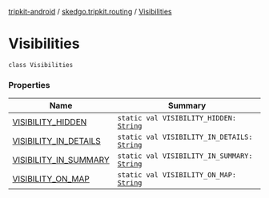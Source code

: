 [tripkit-android](../../index.md) / [skedgo.tripkit.routing](../index.md) / [Visibilities](./index.md)

# Visibilities

`class Visibilities`

### Properties

| Name | Summary |
|---|---|
| [VISIBILITY_HIDDEN](-v-i-s-i-b-i-l-i-t-y_-h-i-d-d-e-n.md) | `static val VISIBILITY_HIDDEN: `[`String`](https://kotlinlang.org/api/latest/jvm/stdlib/kotlin/-string/index.html) |
| [VISIBILITY_IN_DETAILS](-v-i-s-i-b-i-l-i-t-y_-i-n_-d-e-t-a-i-l-s.md) | `static val VISIBILITY_IN_DETAILS: `[`String`](https://kotlinlang.org/api/latest/jvm/stdlib/kotlin/-string/index.html) |
| [VISIBILITY_IN_SUMMARY](-v-i-s-i-b-i-l-i-t-y_-i-n_-s-u-m-m-a-r-y.md) | `static val VISIBILITY_IN_SUMMARY: `[`String`](https://kotlinlang.org/api/latest/jvm/stdlib/kotlin/-string/index.html) |
| [VISIBILITY_ON_MAP](-v-i-s-i-b-i-l-i-t-y_-o-n_-m-a-p.md) | `static val VISIBILITY_ON_MAP: `[`String`](https://kotlinlang.org/api/latest/jvm/stdlib/kotlin/-string/index.html) |
